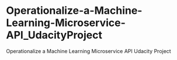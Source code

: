 # Operationalize-a-Machine-Learning-Microservice-API_UdacityProject
Operationalize a Machine Learning Microservice API Udacity Project
